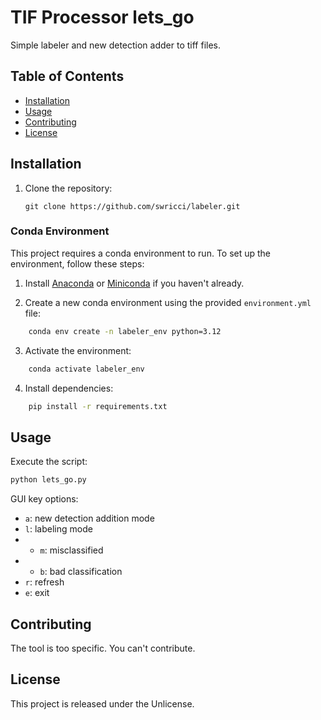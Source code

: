 # TIF Processor lets_go

Simple labeler and new detection adder to tiff files.

## Table of Contents

- [Installation](#installation)
- [Usage](#usage)
- [Contributing](#contributing)
- [License](#license)

## Installation

1. Clone the repository:

   ```shell
   git clone https://github.com/swricci/labeler.git
   ```

### Conda Environment

This project requires a conda environment to run. To set up the environment, follow these steps:

1. Install [Anaconda](https://www.anaconda.com/products/individual) or [Miniconda](https://docs.conda.io/en/latest/miniconda.html) if you haven't already.

2. Create a new conda environment using the provided `environment.yml` file:

```bash
    conda env create -n labeler_env python=3.12
```

3. Activate the environment:

```bash
    conda activate labeler_env
```

4. Install dependencies:

```bash
    pip install -r requirements.txt
```

## Usage

Execute the script:

```bash
python lets_go.py
```

GUI key options:

- `a`: new detection addition mode
- `l`: labeling mode
- - `m`: misclassified
- - `b`: bad classification
- `r`: refresh
- `e`: exit

## Contributing

The tool is too specific. You can't contribute.

## License

This project is released under the Unlicense.
